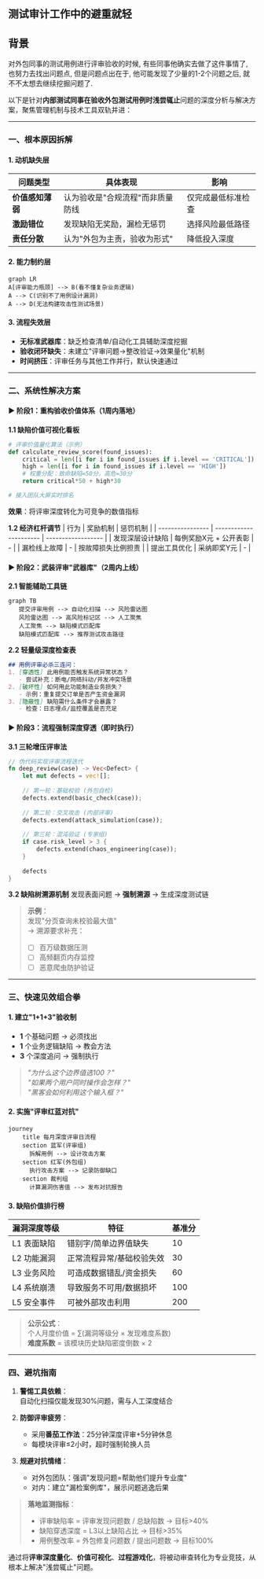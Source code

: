 ## 测试审计工作中的避重就轻



## 背景

对外包同事的测试用例进行评审验收的时候, 有些同事他确实去做了这件事情了, 也努力去找出问题点, 但是问题点出在于, 他可能发现了少量的1-2个问题之后, 就不不太想去继续挖掘问题了. 



以下是针对**内部测试同事在验收外包测试用例时浅尝辄止**问题的深度分析与解决方案，聚焦管理机制与技术工具双轨并进：

---

### 一、根本原因拆解
#### 1. **动机缺失层**
| 问题类型         | 具体表现                         | 影响               |
| ---------------- | -------------------------------- | ------------------ |
| **价值感知薄弱** | 认为验收是"合规流程"而非质量防线 | 仅完成最低标准检查 |
| **激励错位**     | 发现缺陷无奖励，漏检无惩罚       | 选择风险最低路径   |
| **责任分散**     | 认为"外包为主责，验收为形式"     | 降低投入深度       |

#### 2. **能力制约层**
```mermaid
graph LR
A[评审能力瓶颈] --> B(看不懂复杂业务逻辑)
A --> C(识别不了用例设计漏洞)
A --> D(无法构建攻击性测试场景)
```

#### 3. **流程失效层**
- **无标准武器库**：缺乏检查清单/自动化工具辅助深度挖掘
- **验收闭环缺失**：未建立"评审问题→整改验证→效果量化"机制
- **时间挤压**：评审任务与其他工作并行，默认快速通过

---

### 二、系统性解决方案
#### ▶ 阶段1：重构验收价值体系（1周内落地）
**1.1 缺陷价值可视化看板**
```python
# 评审价值量化算法（示例）
def calculate_review_score(found_issues):
    critical = len([i for i in found_issues if i.level == 'CRITICAL'])
    high = len([i for i in found_issues if i.level == 'HIGH'])
    # 权重分配：致命缺陷=50分，高危=30分
    return critical*50 + high*30 

# 接入团队大屏实时排名
```
**效果**：将评审深度转化为可竞争的数值指标

**1.2 经济杠杆调节**
| 行为             | 奖励机制               | 惩罚机制           |
| ---------------- | ---------------------- | ------------------ |
| 发现深层设计缺陷 | 每例奖励X元 + 公开表彰 | -                  |
| 漏检线上故障     | -                      | 按故障损失比例担责 |
| 提出工具优化     | 采纳即奖Y元            | -                  |

#### ▶ 阶段2：武装评审"武器库"（2周内上线）
**2.1 智能辅助工具链**
```mermaid
graph TB
   提交评审用例 --> 自动化扫描 --> 风险雷达图
   风险雷达图 --> 高风险标记区 --> 人工聚焦
   人工聚焦 --> 缺陷模式匹配库
   缺陷模式匹配库 --> 推荐测试攻击路径
```

**2.2 轻量级深度检查表**
```markdown
## 用例评审必杀三连问：
1. [穿透性] 此用例能否触发系统异常状态？  
   - 尝试补充：断电/网络抖动/并发冲突场景
2. [破坏性] 如何用此功能制造业务损失？  
   - 示例：重复提交订单是否产生资金漏洞
3. [隐蔽性] 缺陷需什么条件才会暴露？  
   - 检查：日志埋点/监控覆盖是否充足
```

#### ▶ 阶段3：流程强制深度穿透（即时执行）
**3.1 三轮增压评审法**
```rust
// 伪代码实现评审流程迭代
fn deep_review(case) -> Vec<Defect> {
    let mut defects = vec![];
    
    // 第一轮：基础校验 (外包自检)
    defects.extend(basic_check(case)); 
    
    // 第二轮：交叉攻击 (内部评审)
    defects.extend(attack_simulation(case));
    
    // 第三轮：混沌验证 (专家组)
    if case.risk_level > 3 {
        defects.extend(chaos_engineering(case));
    }
    
    defects
}
```

**3.2 缺陷树溯源机制**
发现表面问题 → **强制溯源** → 生成深度测试链  
> **示例**：  
> 发现"分页查询未校验最大值"  
> → 溯源要求补充：  
>   - [ ] 百万级数据压测  
>   - [ ] 高频翻页内存监控  
>   - [ ] 恶意爬虫防护验证

---

### 三、快速见效组合拳
#### 1. **建立"1+1+3"验收制**
- **1** 个基础问题 → 必须找出  
- **1** 个业务逻辑缺陷 → 教会方法  
- **3** 个深度追问 → 强制执行  
> *"为什么这个边界值选100？"  
> "如果两个用户同时操作会怎样？"  
> "黑客会如何利用这个输入框？"*

#### 2. **实施"评审红蓝对抗"**
```mermaid
journey
    title 每月深度评审日流程
    section 蓝军(评审组)
      拆解用例 --> 设计攻击方案
    section 红军(外包组)
      执行攻击方案 --> 记录防御缺口
    section 裁判组
      计算漏洞伤害值 --> 发布对抗报告
```

#### 3. **缺陷价值排行榜**
| 漏洞深度等级 | 特征                      | 基准分 |
| ------------ | ------------------------- | ------ |
| L1 表面缺陷  | 错别字/简单边界值缺失     | 10     |
| L2 功能漏洞  | 正常流程异常/基础校验失效 | 30     |
| L3 业务风险  | 可造成数据错乱/资金损失   | 60     |
| L4 系统崩溃  | 导致服务不可用/数据损坏   | 100    |
| L5 安全事件  | 可被外部攻击利用          | 200    |

> **公示公式**：  
> 个人月度价值 = ∑(漏洞等级分 × 发现难度系数)  
> **难度系数** = 该模块历史缺陷密度倒数 × 2

---

### 四、避坑指南
1. **警惕工具依赖**：  
   自动化扫描仅能发现30%问题，需与人工深度结合
   
2. **防御评审疲劳**：  
   - 采用**番茄工作法**：25分钟深度评审+5分钟休息  
   - 每模块评审≤2小时，超时强制轮换人员

3. **规避对抗情绪**：  
   - 对外包团队：强调"发现问题=帮助他们提升专业度"  
   - 对内：建立"漏检案例库"，展示问题逃逸后果

> **落地监测指标**：  
> - 评审缺陷率 = 评审发现问题数 / 总缺陷数 → 目标>40%  
> - 缺陷穿透深度 = L3以上缺陷占比 → 目标>35%  
> - 用例整改率 = 外包修复问题数 / 提出问题数 → 目标100%  

通过将**评审深度量化**、**价值可视化**、**过程游戏化**，将被动审查转化为专业竞技，从根本上解决"浅尝辄止"问题。